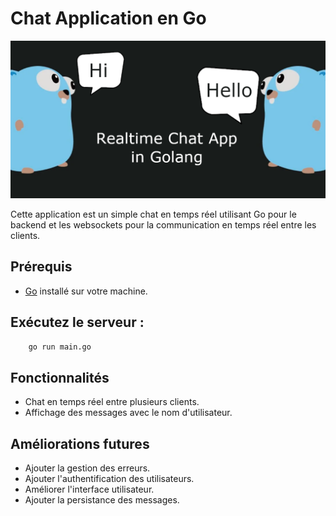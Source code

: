 # Chat Application en Go
<img src="image.png" />

Cette application est un simple chat en temps réel utilisant Go pour le backend et les websockets pour la communication en temps réel entre les clients.

## Prérequis

- [Go](https://golang.org/dl/) installé sur votre machine.

## Exécutez le serveur :

```sh
    go run main.go
```
## Fonctionnalités

- Chat en temps réel entre plusieurs clients.
- Affichage des messages avec le nom d'utilisateur.

## Améliorations futures

- Ajouter la gestion des erreurs.
- Ajouter l'authentification des utilisateurs.
- Améliorer l'interface utilisateur.
- Ajouter la persistance des messages.


